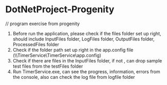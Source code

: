 # DotNetProject-Progenity
// program exercise from progenity


1. Before run the application, please check if the files folder set up right,
   should include InputFiles folder, LogFiles folder, OutputFiles folder, ProcessedFiles folder
2. Check if the folder path set up right in the app.config file (\\\TimerService\TimerService\app.config)
3. Check if there are files in the InputFiles folder, if not , can drop sample test files from the testFiles folder
4. Run TimerService.exe, can see the progress, information, errors from the console, also can check the log file from logfile folder
